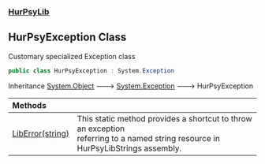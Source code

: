 ### [HurPsyLib](HurPsyLib.md 'HurPsyLib')

## HurPsyException Class

Customary specialized Exception class

```csharp
public class HurPsyException : System.Exception
```

Inheritance [System.Object](https://docs.microsoft.com/en-us/dotnet/api/System.Object 'System.Object') &#129106; [System.Exception](https://docs.microsoft.com/en-us/dotnet/api/System.Exception 'System.Exception') &#129106; HurPsyException

| Methods | |
| :--- | :--- |
| [LibError(string)](HurPsyLib.HurPsyException.LibError(string).md 'HurPsyLib.HurPsyException.LibError(string)') | This static method provides a shortcut to throw an exception<br/>referring to a named string resource in HurPsyLibStrings assembly. |
